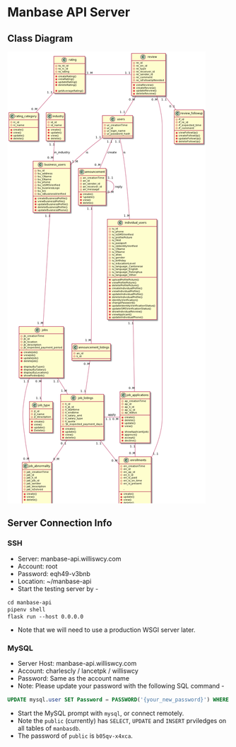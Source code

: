 # Manbase API Server

## Class Diagram

![Class Diagram](img/README.png)

## Server Connection Info

### SSH

- Server: manbase-api.williswcy.com
- Account: root
- Password: eqh49-v3bnb
- Location: ~/manbase-api
- Start the testing server by -

```
cd manbase-api
pipenv shell
flask run --host 0.0.0.0
```

- Note that we will need to use a production WSGI server later.

### MySQL

- Server Host: manbase-api.williswcy.com
- Account: charlescly / lancetpk / williswcy
- Password: Same as the account name
- Note: Please update your password with the following SQL command -

```sql
UPDATE mysql.user SET Password = PASSWORD('{your_new_password}') WHERE user = '{your_account}';
```

- Start the MySQL prompt with `mysql`, or connect remotely.
- Note the `public` (currently) has `SELECT`, `UPDATE` and `INSERT` prviledges on all tables of `manbasdb`.
- The password of `public` is `b05qv-x4xca`.
